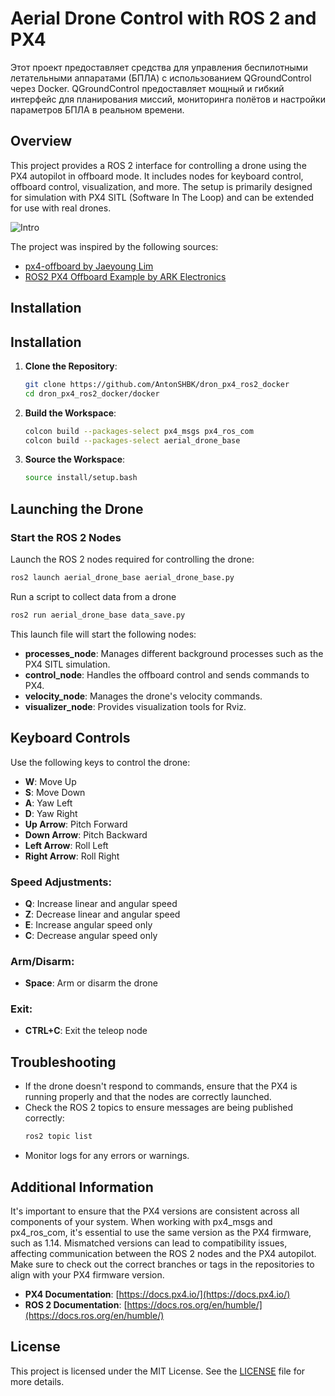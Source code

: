 # Aerial Drone Control with ROS 2 and PX4
Этот проект предоставляет средства для управления беспилотными летательными аппаратами (БПЛА) с использованием QGroundControl через Docker. QGroundControl предоставляет мощный и гибкий интерфейс для планирования миссий, мониторинга полётов и настройки параметров БПЛА в реальном времени.

## Overview

This project provides a ROS 2 interface for controlling a drone using the PX4 autopilot in offboard mode. It includes nodes for keyboard control, offboard control, visualization, and more. The setup is primarily designed for simulation with PX4 SITL (Software In The Loop) and can be extended for use with real drones.

![Intro](media/intro.gif)

The project was inspired by the following sources:
- [px4-offboard by Jaeyoung Lim](https://github.com/Jaeyoung-Lim/px4-offboard)
- [ROS2 PX4 Offboard Example by ARK Electronics](https://github.com/ARK-Electronics/ROS2_PX4_Offboard_Example)

## Installation

## Installation

1. **Clone the Repository**:
   ```bash
   git clone https://github.com/AntonSHBK/dron_px4_ros2_docker
   cd dron_px4_ros2_docker/docker

   ```

2. **Build the Workspace**:
   ```bash
   colcon build --packages-select px4_msgs px4_ros_com
   colcon build --packages-select aerial_drone_base
   ```

3. **Source the Workspace**:
   ```bash
   source install/setup.bash
   ```

## Launching the Drone

### Start the ROS 2 Nodes

Launch the ROS 2 nodes required for controlling the drone:
```bash
ros2 launch aerial_drone_base aerial_drone_base.py
```

Run a script to collect data from a drone 
```bash
ros2 run aerial_drone_base data_save.py
```

This launch file will start the following nodes:
- **processes_node**: Manages different background processes such as the PX4 SITL simulation.
- **control_node**: Handles the offboard control and sends commands to PX4.
- **velocity_node**: Manages the drone's velocity commands.
- **visualizer_node**: Provides visualization tools for Rviz.

## Keyboard Controls

Use the following keys to control the drone:

- **W**: Move Up
- **S**: Move Down
- **A**: Yaw Left
- **D**: Yaw Right
- **Up Arrow**: Pitch Forward
- **Down Arrow**: Pitch Backward
- **Left Arrow**: Roll Left
- **Right Arrow**: Roll Right

### Speed Adjustments:
- **Q**: Increase linear and angular speed
- **Z**: Decrease linear and angular speed
- **E**: Increase angular speed only
- **C**: Decrease angular speed only

### Arm/Disarm:
- **Space**: Arm or disarm the drone

### Exit:
- **CTRL+C**: Exit the teleop node

## Troubleshooting

- If the drone doesn't respond to commands, ensure that the PX4 is running properly and that the nodes are correctly launched.
- Check the ROS 2 topics to ensure messages are being published correctly:
  ```bash
  ros2 topic list
  ```
- Monitor logs for any errors or warnings.

## Additional Information

It's important to ensure that the PX4 versions are consistent across all components of your system. When working with px4_msgs and px4_ros_com, it's essential to use the same version as the PX4 firmware, such as 1.14. Mismatched versions can lead to compatibility issues, affecting communication between the ROS 2 nodes and the PX4 autopilot. Make sure to check out the correct branches or tags in the repositories to align with your PX4 firmware version.

- **PX4 Documentation**: [https://docs.px4.io/](https://docs.px4.io/)
- **ROS 2 Documentation**: [https://docs.ros.org/en/humble/](https://docs.ros.org/en/humble/)

## License

This project is licensed under the MIT License. See the [LICENSE](LICENSE) file for more details.